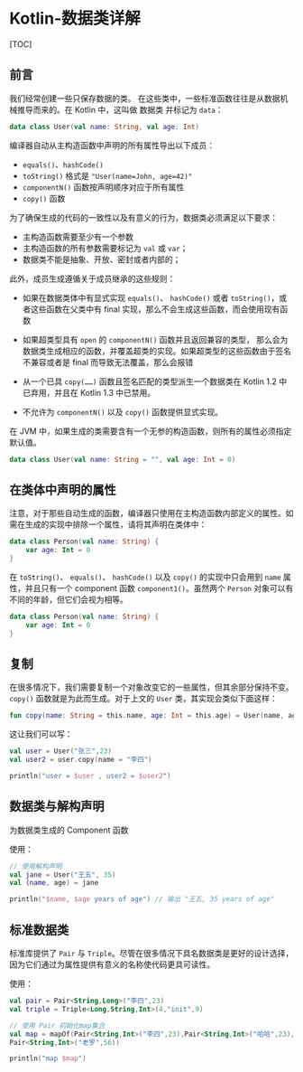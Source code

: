 # Kotlin-数据类详解

[TOC]


## 前言

我们经常创建一些只保存数据的类。
在这些类中，一些标准函数往往是从<!--
-->数据机械推导而来的。在 Kotlin 中，这叫做 数据类 并标记为 `data`：


```kotlin
data class User(val name: String, val age: Int)
```


编译器自动从主构造函数中声明的所有属性导出以下成员：

- `equals()`、`hashCode()` 
- `toString()` 格式是 `"User(name=John, age=42)"`
- `componentN()` 函数按声明顺序对应于所有属性
- `copy()` 函数

为了确保生成的代码的一致性以及有意义的行为，数据类必须满足以下要求：

- 主构造函数需要至少有一个参数
- 主构造函数的所有参数需要标记为 `val` 或 `var`；
- 数据类不能是抽象、开放、密封或者内部的；

此外，成员生成遵循关于成员继承的这些规则：

- 如果在数据类体中有显式实现 `equals()`、 `hashCode()` 或者 `toString()`，或者这些函数在父类中有
final 实现，那么不会生成这些函数，而会使用现有<!--
-->函数

- 如果超类型具有 `open` 的 `componentN()` 函数并且返回兼容的类型，
那么会为数据类生成相应的函数，并覆盖超类的实现。如果超类型的这些函数<!--
-->由于签名不兼容或者是 final 而导致无法覆盖，那么会报错

- 从一个已具 `copy(……)` 函数且签名匹配的类型派生一个数据类在
Kotlin 1.2 中已弃用，并且在 Kotlin 1.3 中已禁用。
- 不允许为 `componentN()` 以及 `copy()` 函数提供显式实现。


在 JVM 中，如果生成的类需要含有一个无参的构造函数，则所有的属性必须指定默认值。


```kotlin
data class User(val name: String = "", val age: Int = 0)
```


## 在类体中声明的属性

注意，对于那些自动生成的函数，编译器只使用在主构造函数内部定义的属性。如需在生成的实现中排除一个属性，请将其声明在类体中：


```kotlin
data class Person(val name: String) {
    var age: Int = 0
}
```

在 `toString()`、 `equals()`、 `hashCode()` 以及 `copy()` 的实现中只会用到 `name` 属性，并且只有一个 component 函数 `component1()`。虽然两个 `Person` 对象可以有不同的年龄，但它们会视为相等。


```kotlin
data class Person(val name: String) {
    var age: Int = 0
}
```


## 复制

在很多情况下，我们需要复制一个对象改变它的一些属性，但其余部分保持不变。
 `copy()` 函数就是为此而生成。对于上文的 `User` 类，其实现会类似下面这样：


```kotlin
fun copy(name: String = this.name, age: Int = this.age) = User(name, age)
```

这让我们可以写：

```kotlin
val user = User("张三",23)
val user2 = user.copy(name = "李四")

println("user = $user , user2 = $user2")
```

## 数据类与解构声明

为数据类生成的 Component 函数

使用：

```kotlin
// 使用解构声明 
val jane = User("王五", 35)
val (name, age) = jane

println("$name, $age years of age") // 输出 "王五, 35 years of age"
```

## 标准数据类

标准库提供了 `Pair` 与 `Triple`。尽管在很多情况下具名数据类是更好的设计选择，
因为它们通过为属性提供有意义的名称使代码更具可读性。

使用：

```kotlin
val pair = Pair<String,Long>("李四",23)
val triple = Triple<Long,String,Int>(4,"init",9)

// 使用 Pair 初始化map集合
val map = mapOf(Pair<String,Int>("李四",23),Pair<String,Int>("哈哈",23),
Pair<String,Int>("老罗",56))

println("map $map")
```
